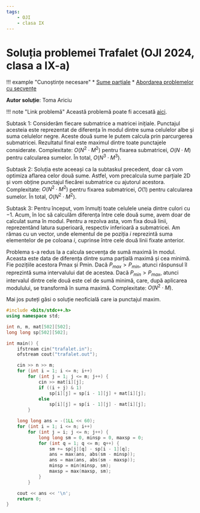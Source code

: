 ```yaml
---
tags:
    - OJI
    - clasa IX
---
```


# Soluția problemei Trafalet (OJI 2024, clasa a IX-a)

!!! example "Cunoștințe necesare"
    * [Sume parțiale](https://edu.roalgo.ro/usor/partial-sums/)
    * [Abordarea problemelor cu secvențe](https://edu.roalgo.ro/usor/sequences/)

**Autor soluție**: Toma Ariciu

!!! note "Link problemă"
    Această problemă poate fi accesată [aici](https://kilonova.ro/problems/2503/).

Subtask $1$: Considerăm fiecare submatrice a matricei inițiale. Punctajul acesteia este reprezentat de diferența în modul dintre suma celulelor albe și suma celulelor negre. Aceste două sume le putem calcula prin parcurgerea submatricei. Rezultatul final este maximul dintre toate punctajele considerate. Complexitate: $O(N^2 \cdot M^2)$ pentru fixarea submatricei, $O(N \cdot M)$ pentru calcularea sumelor. În total, $O(N^3 \cdot M^3)$.

Subtask $2$: Soluția este aceeași ca la subtaskul precedent, doar că vom optimiza aflarea celor două sume. Astfel, vom precalcula sume parțiale 2D și vom obține punctajul fiecărei submatrice cu ajutorul acestora. Complexitate: $O(N^2 \cdot M^2)$ pentru fixarea submatricei, $O(1)$ pentru calcularea sumelor. În total, $O(N^2 \cdot M^2)$.

Subtask $3$: Pentru început, vom înmulți toate celulele uneia dintre culori cu $-1$. Acum, în loc să calculăm diferența între cele două sume, avem doar de calculat suma în modul. Pentru a rezolva asta, vom fixa două linii, reprezentând latura superioară, respectiv inferioară a submatricei. Am rămas cu un vector, unde elementul de pe poziția $i$ reprezintă suma elementelor de pe coloana $i$, cuprinse între cele două linii fixate anterior.

Problema s-a redus la a calcula secvența de sumă maximă în modul. Aceasta este data de diferența dintre suma parțială maximă și cea minimă. Fie pozițiile acestora Pmax și Pmin. Dacă $P_{max} > P_{min}$, atunci răspunsul îl reprezintă suma intervalului dat de acestea. Dacă $P_{min} > P_{max}$, atunci intervalul dintre cele două este cel de sumă minimă, care, după aplicarea modulului, se transformă în suma maximă. Complexitate: $O(N^2 \cdot M)$.

Mai jos puteți găsi o soluție neoficială care ia punctajul maxim.

```cpp
#include <bits/stdc++.h>
using namespace std;

int n, m, mat[502][502];
long long sp[502][502];

int main() {
    ifstream cin("trafalet.in");
    ofstream cout("trafalet.out");

    cin >> n >> m;
    for (int i = 1; i <= n; i++)
        for (int j = 1; j <= m; j++) {
            cin >> mat[i][j];
            if ((i + j) & 1)
                sp[i][j] = sp[i - 1][j] + mat[i][j];
            else
                sp[i][j] = sp[i - 1][j] - mat[i][j];
        }

    long long ans = -(1LL << 60);
    for (int i = 1; i <= n; i++)
        for (int j = i; j <= n; j++) {
            long long sm = 0, minsp = 0, maxsp = 0;
            for (int q = 1; q <= m; q++) {
                sm += sp[j][q] - sp[i - 1][q];
                ans = max(ans, abs(sm - minsp));
                ans = max(ans, abs(sm - maxsp));
                minsp = min(minsp, sm);
                maxsp = max(maxsp, sm);
            }
        }

    cout << ans << '\n';
    return 0;
}
```